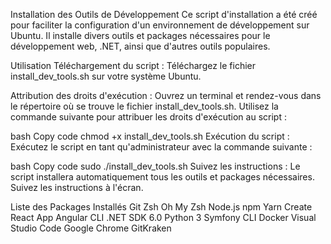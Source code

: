 Installation des Outils de Développement
Ce script d'installation a été créé pour faciliter la configuration d'un environnement de développement sur Ubuntu. Il installe divers outils et packages nécessaires pour le développement web, .NET, ainsi que d'autres outils populaires.

Utilisation
Téléchargement du script : Téléchargez le fichier install_dev_tools.sh sur votre système Ubuntu.

Attribution des droits d'exécution : Ouvrez un terminal et rendez-vous dans le répertoire où se trouve le fichier install_dev_tools.sh. Utilisez la commande suivante pour attribuer les droits d'exécution au script :

bash
Copy code
chmod +x install_dev_tools.sh
Exécution du script : Exécutez le script en tant qu'administrateur avec la commande suivante :

bash
Copy code
sudo ./install_dev_tools.sh
Suivez les instructions : Le script installera automatiquement tous les outils et packages nécessaires. Suivez les instructions à l'écran.

Liste des Packages Installés
Git
Zsh
Oh My Zsh
Node.js
npm
Yarn
Create React App
Angular CLI
.NET SDK 6.0
Python 3
Symfony CLI
Docker
Visual Studio Code
Google Chrome
GitKraken
